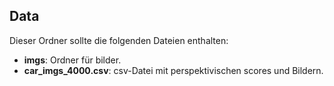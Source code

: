 ## Data

Dieser Ordner sollte die folgenden Dateien enthalten:

- **imgs**: Ordner für bilder.
- **car_imgs_4000.csv**: csv-Datei mit perspektivischen scores und Bildern.
